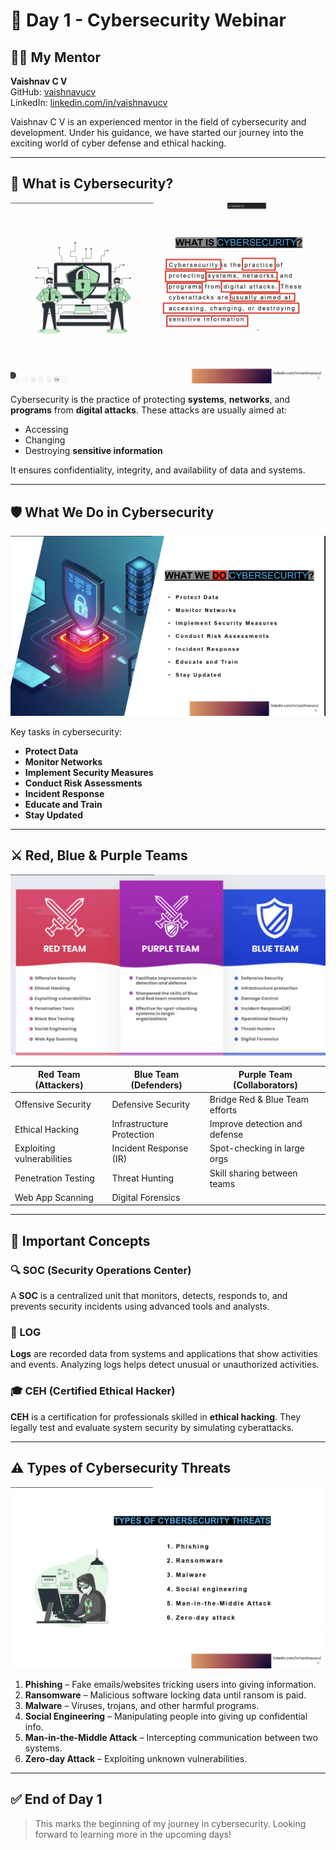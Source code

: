 
# 🚀 Day 1 - Cybersecurity Webinar

## 👨‍🏫 My Mentor

**Vaishnav C V**  
GitHub: [vaishnavucv](https://github.com/vaishnavucv)  
LinkedIn: [linkedin.com/in/vaishnavucv](https://linkedin.com/in/vaishnavucv)

Vaishnav C V is an experienced mentor in the field of cybersecurity and development. Under his guidance, we have started our journey into the exciting world of cyber defense and ethical hacking.

---

## 🔐 What is Cybersecurity?

![Cybersecurity Basics](what_is_cybersecurity.jpg)

Cybersecurity is the practice of protecting **systems**, **networks**, and **programs** from **digital attacks**. These attacks are usually aimed at:
- Accessing
- Changing
- Destroying **sensitive information**

It ensures confidentiality, integrity, and availability of data and systems.

---

## 🛡️ What We Do in Cybersecurity

![Cybersecurity Activities](what_we_do.jpg)

Key tasks in cybersecurity:
- **Protect Data**
- **Monitor Networks**
- **Implement Security Measures**
- **Conduct Risk Assessments**
- **Incident Response**
- **Educate and Train**
- **Stay Updated**

---

## ⚔️ Red, Blue & Purple Teams

![Red Blue Purple Team](red_blue_purple_team.jpg)

| **Red Team** (Attackers) | **Blue Team** (Defenders) | **Purple Team** (Collaborators) |
|--------------------------|---------------------------|----------------------------------|
| Offensive Security       | Defensive Security        | Bridge Red & Blue Team efforts   |
| Ethical Hacking          | Infrastructure Protection | Improve detection and defense    |
| Exploiting vulnerabilities | Incident Response (IR)   | Spot-checking in large orgs      |
| Penetration Testing      | Threat Hunting            | Skill sharing between teams      |
| Web App Scanning         | Digital Forensics         |                                  |

---

## 🧠 Important Concepts

### 🔍 SOC (Security Operations Center)
A **SOC** is a centralized unit that monitors, detects, responds to, and prevents security incidents using advanced tools and analysts.

### 📑 LOG
**Logs** are recorded data from systems and applications that show activities and events. Analyzing logs helps detect unusual or unauthorized activities.

### 🎓 CEH (Certified Ethical Hacker)
**CEH** is a certification for professionals skilled in **ethical hacking**. They legally test and evaluate system security by simulating cyberattacks.

---

## ⚠️ Types of Cybersecurity Threats

![Cyber Threats](cyber_threats.jpg)

1. **Phishing** – Fake emails/websites tricking users into giving information.
2. **Ransomware** – Malicious software locking data until ransom is paid.
3. **Malware** – Viruses, trojans, and other harmful programs.
4. **Social Engineering** – Manipulating people into giving up confidential info.
5. **Man-in-the-Middle Attack** – Intercepting communication between two systems.
6. **Zero-day Attack** – Exploiting unknown vulnerabilities.

---


## ✅ End of Day 1

> This marks the beginning of my journey in cybersecurity. Looking forward to learning more in the upcoming days!
